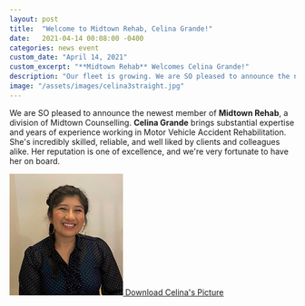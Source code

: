 ```yaml
---
layout: post
title:  "Welcome to Midtown Rehab, Celina Grande!"
date:   2021-04-14 00:08:00 -0400
categories: news event
custom_date: "April 14, 2021"
custom_excerpt: "**Midtown Rehab** Welcomes Celina Grande!"
description: "Our fleet is growing. We are SO pleased to announce the newest member of Midtown Rehab, a division of Midtown Counselling. Celina Grande brings substantial expertise and years of experience working in Motor Vehicle Accident Rehabilitation. She's incredibly skilled, reliable, and well liked by clients and colleagues alike. Her reputation is one of excellence, and we're very fortunate to have her on board."
image: "/assets/images/celina3straight.jpg"
---
```


We are SO pleased to announce the newest member of **Midtown Rehab**, a division of Midtown Counselling. **Celina Grande** brings substantial expertise and years of experience working in Motor Vehicle Accident Rehabilitation. She's incredibly skilled, reliable, and well liked by clients and colleagues alike. Her reputation is one of excellence, and we're very fortunate to have her on board.


<a href="https://drive.google.com/file/d/123LoSK1k8spyt9c59-yLA-8dsn30Mqwx/view?usp=sharing" class="download-thumbnail">
<img src="/assets/images/thumbnails/celinathumb.jpg">
<span>Download Celina's Picture</span>
</a>